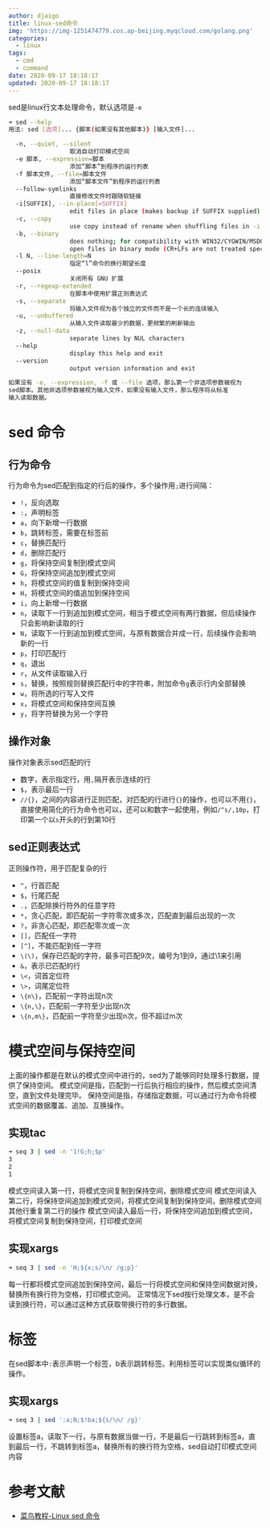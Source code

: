 ```yaml
---
author: djaigo
title: linux-sed命令
img: 'https://img-1251474779.cos.ap-beijing.myqcloud.com/golang.png'
categories:
  - linux
tags:
  - cmd
  - command
date: 2020-09-17 18:18:17
updated: 2020-09-17 18:18:17
---
```


sed是linux行文本处理命令，默认选项是`-e`
```sh
➜ sed --help
用法: sed [选项]... {脚本(如果没有其他脚本)} [输入文件]...

  -n, --quiet, --silent
                 取消自动打印模式空间
  -e 脚本, --expression=脚本
                 添加“脚本”到程序的运行列表
  -f 脚本文件, --file=脚本文件
                 添加“脚本文件”到程序的运行列表
  --follow-symlinks
                 直接修改文件时跟随软链接
  -i[SUFFIX], --in-place[=SUFFIX]
                 edit files in place (makes backup if SUFFIX supplied)
  -c, --copy
                 use copy instead of rename when shuffling files in -i mode
  -b, --binary
                 does nothing; for compatibility with WIN32/CYGWIN/MSDOS/EMX (
                 open files in binary mode (CR+LFs are not treated specially))
  -l N, --line-length=N
                 指定“l”命令的换行期望长度
  --posix
                 关闭所有 GNU 扩展
  -r, --regexp-extended
                 在脚本中使用扩展正则表达式
  -s, --separate
                 将输入文件视为各个独立的文件而不是一个长的连续输入
  -u, --unbuffered
                 从输入文件读取最少的数据，更频繁的刷新输出
  -z, --null-data
                 separate lines by NUL characters
  --help
                 display this help and exit
  --version
                 output version information and exit

如果没有 -e, --expression, -f 或 --file 选项，那么第一个非选项参数被视为
sed脚本。其他非选项参数被视为输入文件，如果没有输入文件，那么程序将从标准
输入读取数据。
```

# sed 命令
## 行为命令
行为命令为sed匹配到指定的行后的操作，多个操作用`;`进行间隔：
* `!`，反向选取
* `:`，声明标签
* `a`，向下新增一行数据
* `b`，跳转标签，需要在标签前
* `c`，替换匹配行
* `d`，删除匹配行
* `g`，将保持空间复制到模式空间
* `G`，将保持空间追加到模式空间
* `h`，将模式空间的值复制到保持空间
* `H`，将模式空间的值追加到保持空间
* `i`，向上新增一行数据
* `n`，读取下一行到追加到模式空间，相当于模式空间有两行数据，但后续操作只会影响新读取的行
* `N`，读取下一行到追加到模式空间，与原有数据合并成一行，后续操作会影响新的一行
* `p`，打印匹配行
* `q`，退出
* `r`，从文件读取输入行
* `s`，替换，按照规则替换匹配行中的字符串，附加命令`g`表示行内全部替换
* `w`，将所选的行写入文件
* `x`，将模式空间和保持空间互换
* `y`，将字符替换为另一个字符

## 操作对象
操作对象表示sed匹配的行
* 数字，表示指定行，用`,`隔开表示连续的行
* `$`，表示最后一行
* `//{}`，之间的内容进行正则匹配，对匹配的行进行`{}`的操作，也可以不用`{}`，直接使用简化的行为命令也可以，还可以和数字一起使用，例如`/^s/,10p`，打印第一个以`s`开头的行到第10行

## sed正则表达式
正则操作符，用于匹配复杂的行
* `^`，行首匹配
* `$`，行尾匹配
* `.`，匹配除换行符外的任意字符
* `*`，贪心匹配，即匹配前一字符零次或多次，匹配直到最后出现的一次
* `?`，非贪心匹配，即匹配零次或一次
* `[]`，匹配任一字符
* `[^]`，不能匹配到任一字符
* `\(\)`，保存已匹配的字符，最多可匹配9次，编号为1到9，通过\1来引用
* `&`，表示已匹配的行
* `\<`，词首定位符
* `\>`，词尾定位符
* `\{n\}`，匹配前一字符出现n次
* `\{n,\}`，匹配前一字符至少出现n次
* `\{n,m\}`，匹配前一字符至少出现n次，但不超过m次

# 模式空间与保持空间
上面的操作都是在默认的模式空间中进行的，sed为了能够同时处理多行数据，提供了保持空间。
模式空间是指，匹配到一行后执行相应的操作，然后模式空间清空，直到文件处理完毕。
保持空间是指，存储指定数据，可以通过行为命令将模式空间的数据覆盖、追加、互换操作。

## 实现tac
```sh
➜ seq 3 | sed -n '1!G;h;$p'
3
2
1
```

模式空间读入第一行，将模式空间复制到保持空间，删除模式空间
模式空间读入第二行，将保持空间追加到模式空间，将模式空间复制到保持空间，删除模式空间
其他行重复第二行的操作
模式空间读入最后一行，将保持空间追加到模式空间，将模式空间复制到保持空间，打印模式空间

## 实现xargs
```sh
➜ seq 3 | sed -n 'H;${x;s/\n/ /g;p}'
```

每一行都将模式空间追加到保持空间，最后一行将模式空间和保持空间数据对换，替换所有换行符为空格，打印模式空间。
正常情况下sed按行处理文本，是不会读到换行符，可以通过这种方式获取带换行符的多行数据。

# 标签
在sed脚本中`:`表示声明一个标签，b表示跳转标签。利用标签可以实现类似循环的操作。

## 实现xargs
```sh
➜ seq 3 | sed ':a;N;$!ba;${s/\n/ /g}'
```

设置标签a，读取下一行，与原有数据当做一行，不是最后一行跳转到标签a，直到最后一行，不跳转到标签a，替换所有的换行符为空格，sed自动打印模式空间内容

# 参考文献
* [菜鸟教程-Linux sed 命令](https://www.runoob.com/linux/linux-comm-sed.html)

